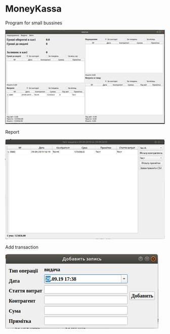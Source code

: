 # MoneyKassa
Program for small bussines

![alt text](https://github.com/namoaton/vt_vin/blob/master/img/kassa.png)

Report

![alt text](https://github.com/namoaton/vt_vin/blob/master/img/report.png)


Add transaction

![alt text](https://github.com/namoaton/vt_vin/blob/master/img/add.png)

